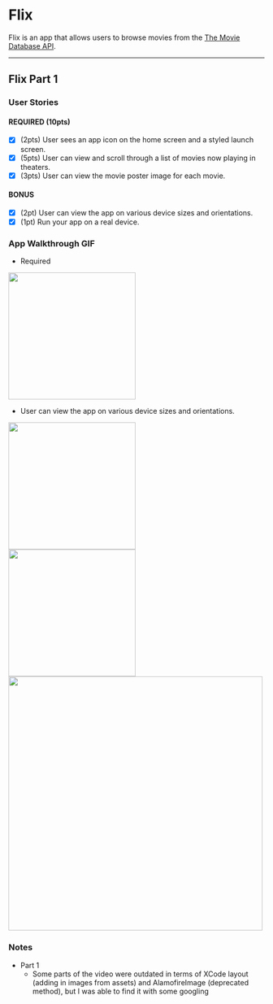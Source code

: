 # Flix

Flix is an app that allows users to browse movies from the [The Movie Database API](http://docs.themoviedb.apiary.io/#).

---

## Flix Part 1

### User Stories
#### REQUIRED (10pts)
- [x] (2pts) User sees an app icon on the home screen and a styled launch screen.
- [x] (5pts) User can view and scroll through a list of movies now playing in theaters.
- [x] (3pts) User can view the movie poster image for each movie.

#### BONUS
- [x] (2pt) User can view the app on various device sizes and orientations.
- [x] (1pt) Run your app on a real device.

### App Walkthrough GIF
- Required

<img src="https://media.giphy.com/media/yv8VumXqUKB36VKUAF/giphy.gif" width=250><br>

- User can view the app on various device sizes and orientations.

<img src="https://media.giphy.com/media/lgJt7p7hIGcuRKEJgT/giphy.gif" width=250><br>
<img src="https://media.giphy.com/media/DJvr1EyPsES8Y00dfR/giphy.gif" width=250><br>
<img src="https://media.giphy.com/media/IMXq3YOevqZh9qVMao/giphy.gif" width=500><br>

### Notes
- Part 1
  - Some parts of the video were outdated in terms of XCode layout (adding in images from assets) and AlamofireImage (deprecated method), but I was able to find it with some googling 
